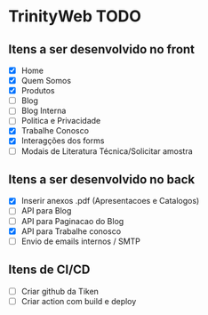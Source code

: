 # TrinityWeb TODO

## Itens a ser desenvolvido no front
- [X] Home
- [X] Quem Somos
- [X] Produtos
- [ ] Blog
- [ ] Blog Interna
- [ ] Politica e Privacidade
- [X] Trabalhe Conosco
- [X] Interagções dos forms
- [ ] Modais de Literatura Técnica/Solicitar amostra

## Itens a ser desenvolvido no back
- [X] Inserir anexos .pdf (Apresentacoes e Catalogos)
- [ ] API para Blog
- [ ] API para Paginacao do Blog
- [X] API para Trabalhe conosco
- [ ] Envio de emails internos / SMTP

## Itens de CI/CD
- [ ] Criar github da Tiken
- [ ] Criar action com build e deploy
